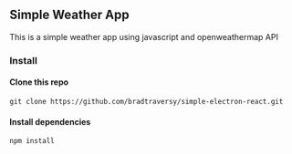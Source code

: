 ## Simple Weather App

This is a simple weather app using javascript and openweathermap API

### Install

#### Clone this repo

```
git clone https://github.com/bradtraversy/simple-electron-react.git
```

#### Install dependencies

```
npm install
```
